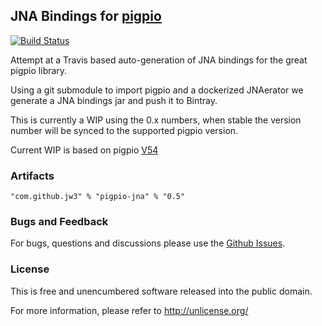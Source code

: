 JNA Bindings for [pigpio](https://github.com/joan2937/pigpio)
---
[![Build Status](https://travis-ci.org/jw3/pigpio-jna.svg?branch=master)](https://travis-ci.org/jw3/pigpio-jna)

Attempt at a Travis based auto-generation of JNA bindings for the great pigpio library.

Using a git submodule to import pigpio and a dockerized JNAerator we generate a JNA bindings jar and push it to Bintray.

This is currently a WIP using the 0.x numbers, when stable the version number will be synced to the supported pigpio version.

Current WIP is based on pigpio [V54](https://github.com/joan2937/pigpio/commit/862f445669a7ba95eeafdc6b7920ac2090750a99)

### Artifacts

```"com.github.jw3" % "pigpio-jna" % "0.5"```

### Bugs and Feedback

For bugs, questions and discussions please use the [Github Issues](https://github.com/jw3/pigpio-jna/issues).

### License

This is free and unencumbered software released into the public domain.

For more information, please refer to <http://unlicense.org/>

